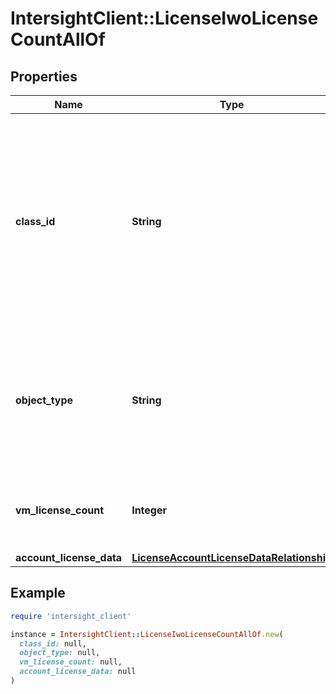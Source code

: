 # IntersightClient::LicenseIwoLicenseCountAllOf

## Properties

| Name | Type | Description | Notes |
| ---- | ---- | ----------- | ----- |
| **class_id** | **String** | The fully-qualified name of the instantiated, concrete type. This property is used as a discriminator to identify the type of the payload when marshaling and unmarshaling data. | [default to &#39;license.IwoLicenseCount&#39;] |
| **object_type** | **String** | The fully-qualified name of the instantiated, concrete type. The value should be the same as the &#39;ClassId&#39; property. | [default to &#39;license.IwoLicenseCount&#39;] |
| **vm_license_count** | **Integer** | The total number of devices claimed in the Intersight account. | [optional][readonly] |
| **account_license_data** | [**LicenseAccountLicenseDataRelationship**](LicenseAccountLicenseDataRelationship.md) |  | [optional] |

## Example

```ruby
require 'intersight_client'

instance = IntersightClient::LicenseIwoLicenseCountAllOf.new(
  class_id: null,
  object_type: null,
  vm_license_count: null,
  account_license_data: null
)
```

